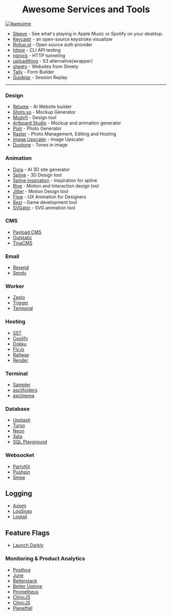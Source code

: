 <h1 align="center">
  Awesome Services and Tools
</h1>

[![Awesome](https://cdn.rawgit.com/sindresorhus/awesome/d7305f38d29fed78fa85652e3a63e154dd8e8829/media/badge.svg)](https://github.com/sindresorhus/awesome)

- [Sleeve](https://replay.software/sleeve) - See what's playing in Apple Music or Spotify on your desktop.
- [Keycastr](https://github.com/keycastr/keycastr) - an open-source keystroke visualizer
- [Rollup.id](https://rollup.id/) - Open source auth provider
- [httpie](https://httpie.io/) - CLI API testing
- [ngrock](https://ngrok.com/) - HTTP tunneling
- [uploadthing](https://uploadthing.com/) - S3 alternative(wrapper)
- [sheety](https://sheety.co/) - Websites from Sheety
- [Tally](https://tally.so/) - Form Builder
- [Guidejar](https://www.guidejar.com/) - Session Replay

---

### Design

- [Relume](https://www.relume.io/) - AI Website builder
- [Shots.so](https://shots.so/) - Mockup Generator
- [Modyfi](https://www.modyfi.com/) - Design tool
- [Artboard Studio](https://artboard.studio/) - Mockup and animation generator
- [Pixlr](https://pixlr.com/) - Photo Generator
- [Raster](https://raster.app/) - Photo Management, Editing and Hosting
- [Image Upscaler](https://clipdrop.co/image-upscaler) - Image Upscaler
- [Duotone](https://duotone.shapefactory.co/) - Tones in image

### Animation

- [Dora](https://www.dora.run/) - AI 3D site generator
- [Spline](https://spline.design/) - 3D Design tool
- [Spline Inspiration](https://splinespiration.com/) - Inspiration for spline
- [Rive](https://rive.app/) - Motion and Interaction design tool
- [Jitter](https://jitter.video/) - Motion Design tool
- [Flow](https://createwithflow.com/) - UX Animation for Designers
- [Bezi](https://www.bezi.com/) - Game development tool
- [SVGator](https://www.svgator.com/) - SVG animation tool

### CMS

- [Payload CMS](https://payloadcms.com/)
- [Outstatic](https://outstatic.com/)
- [TinaCMS](https://tina.io/)

### Email

- [Resend](https://resend.com/)
- [Sendy](https://sendy.co/)

### Worker

- [Zeplo](https://www.zeplo.io/)
- [Trigger](https://trigger.dev/)
- [Temporal](https://temporal.io/)

### Hosting

- [SST](https://sst.dev/)
- [Coolify](https://coolify.io/)
- [Dokku](https://dokku.com/)
- [Fly.io](https://fly.io/)
- [Railway](https://railway.app/)
- [Render](https://render.com/)

### Terminal

- [Sampler](https://sampler.dev/)
- [asciifolders](https://www.asciifolders.com/)
- [asciinema](https://asciinema.org/)

### Database

- [Upstash](https://upstash.com/)
- [Turso](https://turso.tech/)
- [Neon](https://neon.tech/)
- [Xata](https://xata.io/)
- [SQL Playground](https://uibakery.io/sql-playground)

### Websocket

- [PartyKit](https://www.partykit.io/)
- [Pushpin](https://pushpin.org/)
- [Smee](https://smee.io/)

## Logging

- [Axiom](https://www.axiom.co/)
- [LogSnag](https://logsnag.com/)
- [Logtail](https://betterstack.com/logtail)

## Feature Flags

- [Launch Darkly](https://launchdarkly.com/)

### Monitoring & Product Analytics

- [Posthog](https://posthog.com/)
- [June](https://www.june.so/)
- [Betterstack](https://betterstack.com/)
- [Better Uptime](https://betteruptime.com/)
- [Prometheus](https://prometheus.io/)
- [ClinicJS](https://clinicjs.org/)
- [ClinicJS](https://clinicjs.org/)
- [Planetfall](https://planetfall.io/)
